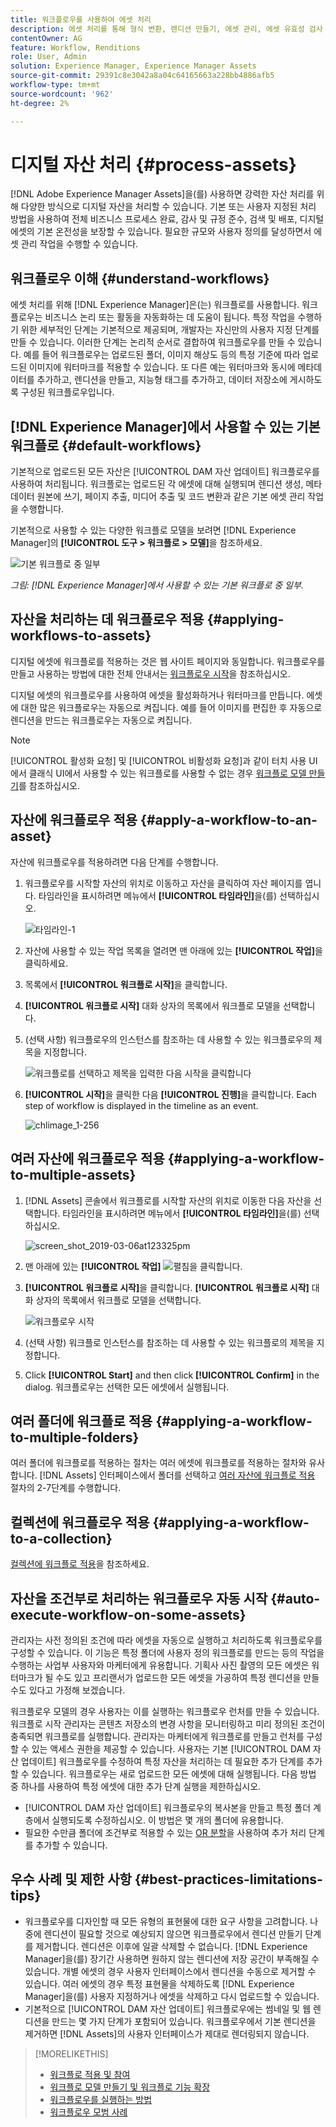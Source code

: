```yaml
---
title: 워크플로우를 사용하여 에셋 처리
description: 에셋 처리를 통해 형식 변환, 렌디션 만들기, 에셋 관리, 에셋 유효성 검사 및 워크플로 실행
contentOwner: AG
feature: Workflow, Renditions
role: User, Admin
solution: Experience Manager, Experience Manager Assets
source-git-commit: 29391c8e3042a8a04c64165663a228bb4886afb5
workflow-type: tm+mt
source-wordcount: '962'
ht-degree: 2%

---
```


# 디지털 자산 처리 {#process-assets}

[!DNL Adobe Experience Manager Assets]을(를) 사용하면 강력한 자산 처리를 위해 다양한 방식으로 디지털 자산을 처리할 수 있습니다. 기본 또는 사용자 지정된 처리 방법을 사용하여 전체 비즈니스 프로세스 완료, 감사 및 규정 준수, 검색 및 배포, 디지털 에셋의 기본 온전성을 보장할 수 있습니다. 필요한 규모와 사용자 정의를 달성하면서 에셋 관리 작업을 수행할 수 있습니다.

## 워크플로우 이해 {#understand-workflows}

에셋 처리를 위해 [!DNL Experience Manager]은(는) 워크플로를 사용합니다. 워크플로우는 비즈니스 논리 또는 활동을 자동화하는 데 도움이 됩니다. 특정 작업을 수행하기 위한 세부적인 단계는 기본적으로 제공되며, 개발자는 자신만의 사용자 지정 단계를 만들 수 있습니다. 이러한 단계는 논리적 순서로 결합하여 워크플로우를 만들 수 있습니다. 예를 들어 워크플로우는 업로드된 폴더, 이미지 해상도 등의 특정 기준에 따라 업로드된 이미지에 워터마크를 적용할 수 있습니다. 또 다른 예는 워터마크와 동시에 메타데이터를 추가하고, 렌디션을 만들고, 지능형 태그를 추가하고, 데이터 저장소에 게시하도록 구성된 워크플로우입니다.

## [!DNL Experience Manager]에서 사용할 수 있는 기본 워크플로 {#default-workflows}

기본적으로 업로드된 모든 자산은 [!UICONTROL DAM 자산 업데이트] 워크플로우를 사용하여 처리됩니다. 워크플로는 업로드된 각 에셋에 대해 실행되며 렌디션 생성, 메타데이터 원본에 쓰기, 페이지 추출, 미디어 추출 및 코드 변환과 같은 기본 에셋 관리 작업을 수행합니다.

기본적으로 사용할 수 있는 다양한 워크플로 모델을 보려면 [!DNL Experience Manager]의 **[!UICONTROL 도구 > 워크플로 > 모델]**&#x200B;을 참조하세요.

![기본 워크플로 중 일부](assets/aem-default-workflows.png)

*그림: [!DNL Experience Manager]에서 사용할 수 있는 기본 워크플로 중 일부.*

## 자산을 처리하는 데 워크플로우 적용 {#applying-workflows-to-assets}

디지털 에셋에 워크플로를 적용하는 것은 웹 사이트 페이지와 동일합니다. 워크플로우를 만들고 사용하는 방법에 대한 전체 안내서는 [워크플로우 시작](/help/sites-authoring/workflows-participating.md)을 참조하십시오.

디지털 에셋의 워크플로우를 사용하여 에셋을 활성화하거나 워터마크를 만듭니다. 에셋에 대한 많은 워크플로우는 자동으로 켜집니다. 예를 들어 이미지를 편집한 후 자동으로 렌디션을 만드는 워크플로우는 자동으로 켜집니다.

>[!NOTE]
>
>[!UICONTROL 활성화 요청] 및 [!UICONTROL 비활성화 요청]과 같이 터치 사용 UI에서 클래식 UI에서 사용할 수 있는 워크플로를 사용할 수 없는 경우 [워크플로 모델 만들기](/help/sites-developing/workflows-models.md#classic2touchui)를 참조하십시오.

## 자산에 워크플로우 적용 {#apply-a-workflow-to-an-asset}

<!-- 
TBD: Add animated GIF for these steps instead of all these screenshots.
-->
자산에 워크플로우를 적용하려면 다음 단계를 수행합니다.

1. 워크플로우를 시작할 자산의 위치로 이동하고 자산을 클릭하여 자산 페이지를 엽니다. 타임라인을 표시하려면 메뉴에서 **[!UICONTROL 타임라인]**&#x200B;을(를) 선택하십시오.

   ![타임라인-1](assets/timeline.png)

1. 자산에 사용할 수 있는 작업 목록을 열려면 맨 아래에 있는 **[!UICONTROL 작업]**&#x200B;을 클릭하세요.

1. 목록에서 **[!UICONTROL 워크플로 시작]**&#x200B;을 클릭합니다.

1. **[!UICONTROL 워크플로 시작]** 대화 상자의 목록에서 워크플로 모델을 선택합니다.

1. (선택 사항) 워크플로우의 인스턴스를 참조하는 데 사용할 수 있는 워크플로우의 제목을 지정합니다.

   ![워크플로를 선택하고 제목을 입력한 다음 시작을 클릭합니다](assets/start-workflow.png)

1. **[!UICONTROL 시작]**&#x200B;을 클릭한 다음 **[!UICONTROL 진행]**&#x200B;을 클릭합니다. Each step of workflow is displayed in the timeline as an event.

   ![chlimage_1-256](assets/chlimage_1-52.png)

## 여러 자산에 워크플로우 적용 {#applying-a-workflow-to-multiple-assets}

1. [!DNL Assets] 콘솔에서 워크플로를 시작할 자산의 위치로 이동한 다음 자산을 선택합니다. 타임라인을 표시하려면 메뉴에서 **[!UICONTROL 타임라인]**&#x200B;을(를) 선택하십시오.

   ![screen_shot_2019-03-06at123325pm](assets/chlimage_1-136.png)

1. 맨 아래에 있는 **[!UICONTROL 작업]** ![펼침](assets/do-not-localize/chevron-up-icon.png)을 클릭합니다.
1. **[!UICONTROL 워크플로 시작]**&#x200B;을 클릭합니다. **[!UICONTROL 워크플로 시작]** 대화 상자의 목록에서 워크플로 모델을 선택합니다.

   ![워크플로우 시작](assets/start-workflow.png)

1. (선택 사항) 워크플로 인스턴스를 참조하는 데 사용할 수 있는 워크플로의 제목을 지정합니다.
1. Click **[!UICONTROL Start]** and then click **[!UICONTROL Confirm]** in the dialog. 워크플로우는 선택한 모든 에셋에서 실행됩니다.

## 여러 폴더에 워크플로 적용 {#applying-a-workflow-to-multiple-folders}

여러 폴더에 워크플로를 적용하는 절차는 여러 에셋에 워크플로를 적용하는 절차와 유사합니다. [!DNL Assets] 인터페이스에서 폴더를 선택하고 [여러 자산에 워크플로 적용](/help/assets/assets-workflow.md#applying-a-workflow-to-multiple-assets) 절차의 2-7단계를 수행합니다.

## 컬렉션에 워크플로우 적용 {#applying-a-workflow-to-a-collection}

[컬렉션에 워크플로 적용](/help/assets/manage-collections.md#running-a-workflow-on-a-collection)을 참조하세요.

## 자산을 조건부로 처리하는 워크플로우 자동 시작 {#auto-execute-workflow-on-some-assets}

관리자는 사전 정의된 조건에 따라 에셋을 자동으로 실행하고 처리하도록 워크플로우를 구성할 수 있습니다. 이 기능은 특정 폴더에 사용자 정의 워크플로를 만드는 등의 작업을 수행하는 사업부 사용자와 마케터에게 유용합니다. 기획사 사진 촬영의 모든 에셋은 워터마크가 될 수도 있고 프리랜서가 업로드한 모든 에셋을 가공하여 특정 렌디션을 만들 수도 있다고 가정해 보겠습니다.

워크플로우 모델의 경우 사용자는 이를 실행하는 워크플로우 런처를 만들 수 있습니다. 워크플로 시작 관리자는 콘텐츠 저장소의 변경 사항을 모니터링하고 미리 정의된 조건이 충족되면 워크플로를 실행합니다. 관리자는 마케터에게 워크플로를 만들고 런처를 구성할 수 있는 액세스 권한을 제공할 수 있습니다. 사용자는 기본 [!UICONTROL DAM 자산 업데이트] 워크플로우를 수정하여 특정 자산을 처리하는 데 필요한 추가 단계를 추가할 수 있습니다. 워크플로우는 새로 업로드한 모든 에셋에 대해 실행됩니다. 다음 방법 중 하나를 사용하여 특정 에셋에 대한 추가 단계 실행을 제한하십시오.

* [!UICONTROL DAM 자산 업데이트] 워크플로우의 복사본을 만들고 특정 폴더 계층에서 실행되도록 수정하십시오. 이 방법은 몇 개의 폴더에 유용합니다.
* 필요한 수만큼 폴더에 조건부로 적용할 수 있는 [OR 분할](/help/sites-developing/workflows-step-ref.md#or-split)을 사용하여 추가 처리 단계를 추가할 수 있습니다.

## 우수 사례 및 제한 사항 {#best-practices-limitations-tips}

* 워크플로우를 디자인할 때 모든 유형의 표현물에 대한 요구 사항을 고려합니다. 나중에 렌디션이 필요할 것으로 예상되지 않으면 워크플로우에서 렌디션 만들기 단계를 제거합니다. 렌디션은 이후에 일괄 삭제할 수 없습니다. [!DNL Experience Manager]을(를) 장기간 사용하면 원하지 않는 렌디션에 저장 공간이 부족해질 수 있습니다. 개별 에셋의 경우 사용자 인터페이스에서 렌디션을 수동으로 제거할 수 있습니다. 여러 에셋의 경우 특정 표현물을 삭제하도록 [!DNL Experience Manager]을(를) 사용자 지정하거나 에셋을 삭제하고 다시 업로드할 수 있습니다.
* 기본적으로 [!UICONTROL DAM 자산 업데이트] 워크플로우에는 썸네일 및 웹 렌디션을 만드는 몇 가지 단계가 포함되어 있습니다. 워크플로우에서 기본 렌디션을 제거하면 [!DNL Assets]의 사용자 인터페이스가 제대로 렌더링되지 않습니다.

>[!MORELIKETHIS]
>
>* [워크플로 적용 및 참여](/help/sites-authoring/workflows.md)
>* [워크플로 모델 만들기 및 워크플로 기능 확장](/help/sites-developing/workflows.md)
>* [워크플로우를 실행하는 방법](/help/sites-administering/workflows-starting.md)
>* [워크플로우 모범 사례](/help/sites-developing/workflows-best-practices.md)
